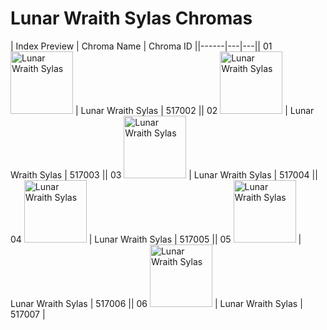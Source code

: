 # Lunar Wraith Sylas Chromas

| Index  Preview | Chroma Name | Chroma ID ||------|---|---|| 01  <img src='https://raw.communitydragon.org/latest/plugins/rcp-be-lol-game-data/global/default/v1/champion-chroma-images/517/517002.png' alt='Lunar Wraith Sylas' width='100'> | Lunar Wraith Sylas | 517002 || 02  <img src='https://raw.communitydragon.org/latest/plugins/rcp-be-lol-game-data/global/default/v1/champion-chroma-images/517/517003.png' alt='Lunar Wraith Sylas' width='100'> | Lunar Wraith Sylas | 517003 || 03  <img src='https://raw.communitydragon.org/latest/plugins/rcp-be-lol-game-data/global/default/v1/champion-chroma-images/517/517004.png' alt='Lunar Wraith Sylas' width='100'> | Lunar Wraith Sylas | 517004 || 04  <img src='https://raw.communitydragon.org/latest/plugins/rcp-be-lol-game-data/global/default/v1/champion-chroma-images/517/517005.png' alt='Lunar Wraith Sylas' width='100'> | Lunar Wraith Sylas | 517005 || 05  <img src='https://raw.communitydragon.org/latest/plugins/rcp-be-lol-game-data/global/default/v1/champion-chroma-images/517/517006.png' alt='Lunar Wraith Sylas' width='100'> | Lunar Wraith Sylas | 517006 || 06  <img src='https://raw.communitydragon.org/latest/plugins/rcp-be-lol-game-data/global/default/v1/champion-chroma-images/517/517007.png' alt='Lunar Wraith Sylas' width='100'> | Lunar Wraith Sylas | 517007 |